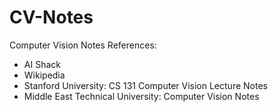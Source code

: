 # CV-Notes
Computer Vision Notes
References:
- AI Shack
- Wikipedia
- Stanford University: CS 131 Computer Vision Lecture Notes
- Middle East Technical University: Computer Vision Notes
